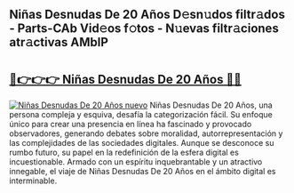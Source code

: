 ## Niñas Desnudas De 20 Años D𝚎sn𝚞dos filtr𝚊dos - Parts-CAb Vid𝚎os f𝚘tos - N𝚞evas filtr𝚊ciones atr𝚊ctivas AMblP

# <h2><a href="http://mb4tpu.tromn.icu/?c=Ni%c3%b1as+Desnudas+De+20+A%c3%b1os">🔗👉👉👉 Niñas Desnudas De 20 Años 🔗🔗</a></h2>

[![Niñas Desnudas De 20 Años nuevo](https://i.imgur.com/pEAQMta.gif)](http://mb4tpu.tromn.icu/?c=Ni%c3%b1as+Desnudas+De+20+A%c3%b1os)
Niñas Desnudas De 20 Años, una persona compleja y esquiva, desafía la categorización fácil. Su enfoque único para crear una presencia en línea ha fascinado y provocado observadores, generando debates sobre moralidad, autorrepresentación y las complejidades de las sociedades digitales. Aunque se desconoce su rumbo futuro, su papel en la redefinición de la esfera digital es incuestionable. Armado con un espíritu inquebrantable y un atractivo innegable, el viaje de Niñas Desnudas De 20 Años en el ámbito digital es interminable.
